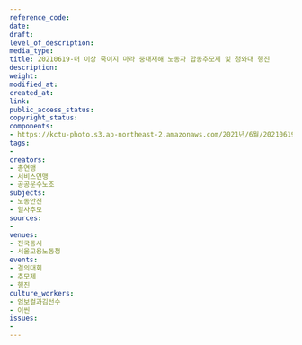 ```yaml
---
reference_code: 
date: 
draft: 
level_of_description: 
media_type: 
title: 20210619-더 이상 죽이지 마라 중대재해 노동자 합동추모제 및 청와대 행진
description: 
weight: 
modified_at: 
created_at: 
link: 
public_access_status: 
copyright_status: 
components:
- https://kctu-photo.s3.ap-northeast-2.amazonaws.com/2021년/6월/20210619-더+이상+죽이지+마라+중대재해+노동자+합동추모제+및+청와대+행진/_5D40388.jpg
tags:
- 
creators:
- 총연맹
- 서비스연맹
- 공공운수노조
subjects:
- 노동안전
- 열사추모
sources:
- 
venues:
- 전국동시
- 서울고용노동청
events:
- 결의대회
- 추모제
- 행진
culture_workers:
- 엄보컬과김선수
- 이씬
issues:
- 
---
```

